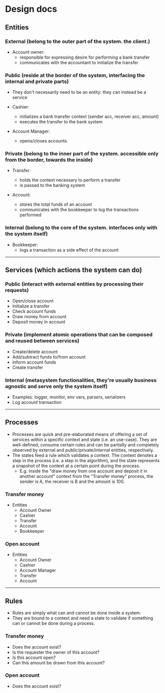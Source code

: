 # Design docs

## Entities

### External (belong to the outer part of the system. the client.)
- Account owner: 
	* responsible for expressing desire for performing a bank transfer
	* communicates with the accountant to initialize the transfer
	
### Public (reside at the border of the system, interfacing the internal and private parts)
- They don't necessarily need to be an entity: they can instead be a service
- Cashier: 
	* initializes a bank transfer context (sender acc, receiver acc, amount)
	* executes the transfer to the bank system
	
- Account Manager:
	* opens/closes accounts.
	
### Private (belong to the inner part of the system. accessible only from the border, towards the inside)
- Transfer:
	* holds the context necessary to perform a transfer
	* is passed to the banking system
  
- Account:
	* stores the total funds of an account
  * communicates with the bookkeeper to log the transactions performed
	
### Internal (belong to the core of the system. interfaces only with the system itself)
- Bookkeeper:
	* logs a transaction as a side effect of the account

---

## Services (which actions the system can do)
	
### Public (interact with external entities by processing their requests)
- Open/close account
- Initialize a transfer
- Check account funds
- Draw money from account
- Deposit money in account

### Private (implement atomic operations that can be composed and reused between services)
- Create/delete account
- Add/subtract funds to/from account
- Inform account funds
- Create transfer

### Internal (metasystem functionalities, they're usually business agnostic and serve only the system itself)
- Examples: logger, monitor, env vars, parsers, serializers
- Log account transaction

---

## Processes
- Processes are quick and pre-elaborated means of offering a set of services within a specific context and state (i.e. an use-case). They are well-defined,  consume certain rules and can be partially and completely observed by external and public/private/internal entities, respectively.
- The states feed a rule which validates a context. The context denotes a step in the process (i.e. a step in the algorithm), and the state represents a snapshot of the context at a certain point during the process. 
  - E.g. inside the "draw money from one account and deposit it in another account" context from the "Transfer money" process, the sender is A, the receiver is B and the amount is 100.

### Transfer money
- Entities
  - Account Owner
  - Cashier
  - Transfer
  - Account
  - Bookkeeper

### Open account
- Entities
  - Account Owner
  - Cashier
  - Account Manager
  - Transfer
  - Account 

---
## Rules
- Rules are simply what can and cannot be done inside a system.
- They are bound to a context and need a state to validate if something can or cannot be done during a process.
  
### Transfer money
- Does the account exist?
- Is the requester the owner of this account?
- Is this account open?
- Can this amount be drawn from this account?

### Open account
- Does the account exist?